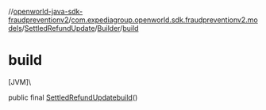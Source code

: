 //[openworld-java-sdk-fraudpreventionv2](../../../../index.md)/[com.expediagroup.openworld.sdk.fraudpreventionv2.models](../../index.md)/[SettledRefundUpdate](../index.md)/[Builder](index.md)/[build](build.md)

# build

[JVM]\

public final [SettledRefundUpdate](../index.md)[build](build.md)()
